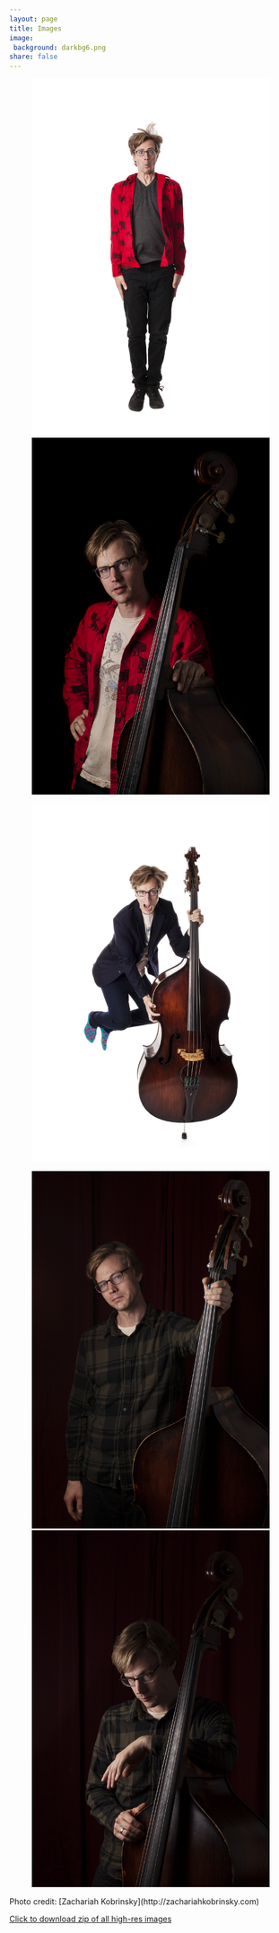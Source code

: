 ```yaml
---
layout: page
title: Images
image:
 background: darkbg6.png
share: false
---
```

<article>
<figure class="half">
	<a href="/images/full/aryehkobrinsky-jump-full.jpg"><img src="/images/medium/aryehkobrinsky-jump.png" alt=""></a>
	<a href="/images/full/aryehkobrinsky-moose-full.jpg"><img src="/images/medium/aryehkobrinsky-moose.png" alt=""></a>
</figure>
<figure>
	<a href="/images/full/aryehkobrinsky-jump-bass-full.jpg"><img src="/images/medium/aryehkobrinsky-jump-bass.png" alt=""></a>
</figure>
<figure class="half">
	<a href="/images/full/aryehkobrinsky-full.jpg"><img src="/images/medium/aryehkobrinsky.png" alt=""></a>
	<a href="/images/full/aryehkobrinsky2-full.jpg"><img src="/images/medium/aryehkobrinsky2.png" alt=""></a>
</figure>
<div class="center-stuff">
<p>Photo credit: [Zachariah Kobrinsky](http://zachariahkobrinsky.com)</p>
<a href="/images/aryeh-kobrinsky-press-images.zip"><i class="fa fa-file-zip-o"></i></a>
<a href="/images/aryeh-kobrinsky-press-images.zip">Click to download zip of all high-res images</a>
</div>
</article>